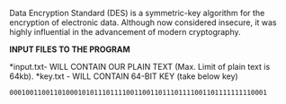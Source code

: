 Data Encryption Standard (DES) is a symmetric-key algorithm for the encryption of electronic data. Although now considered insecure, it was highly influential in the advancement of modern cryptography.

__INPUT FILES TO THE PROGRAM__

*input.txt- WILL CONTAIN OUR PLAIN TEXT (Max. Limit of plain text is 64kb).
*key.txt - WILL CONTAIN 64-BIT KEY (take below key)
```
0001001100110100010101110111100110011011101111001101111111110001
```
